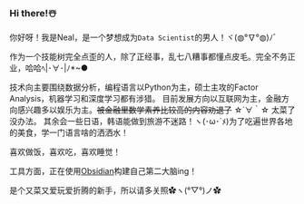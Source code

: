 ### Hi there!☃️

<!--
**Neal0408/Neal0408** is a ✨ _special_ ✨ repository because its `README.md` (this file) appears on your GitHub profile.

Here are some ideas to get you started:

- 🔭 I’m currently working on ...
- 🌱 I’m currently learning ...
- 👯 I’m looking to collaborate on ...
- 🤔 I’m looking for help with ...
- 💬 Ask me about ...
- 📫 How to reach me: ...
- 😄 Pronouns: ...
- ⚡ Fun fact: ...
-->
你好呀！我是Neal，是一个梦想成为`Data Scientist`的男人！ヾ(◍°∇°◍)ﾉﾞ

作为一个技能树完全点歪的人，除了正经事，乱七八糟事都懂点皮毛。完全不务正业，哈哈ﾍ|･∀･|ﾉ*~●

技术向主要围绕数据分析，编程语言以Python为主，硕士主攻的Factor Analysis，机器学习和深度学习都有涉猎。
目前发展方向以互联网为主，金融方向感兴趣多以娱乐为主。~~被金融里数学素养比较高的内容劝退了~~ ☆´∀｀☆ 太菜了没办法。
其余会一些日语，韩语能做到旅游不迷路！ヽ(･ω･´ﾒ)为了吃遍世界各地的美食，学一门语言啥的洒洒水！

喜欢做饭，喜欢吃，喜欢睡觉！

工具方面，正在使用[Obsidian](https://obsidian.md/)构建自己第二大脑ing！

是个又菜又爱玩爱折腾的新手，所以请多关照✿ヽ(°▽°)ノ✿
